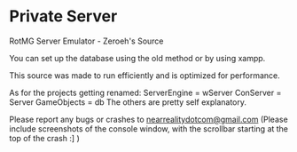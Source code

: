 # Private Server
RotMG Server Emulator - Zeroeh's Source

You can set up the database using the old method or by using xampp.

This source was made to run efficiently and is optimized for performance.

As for the projects getting renamed:
ServerEngine = wServer
ConServer = Server
GameObjects = db
The others are pretty self explanatory.

Please report any bugs or crashes to nearrealitydotcom@gmail.com (Please include screenshots of the console window, with the scrollbar starting at the top of the crash :]  )
